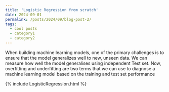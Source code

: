 ```yaml
---
title: 'Logistic Regression from scratch'
date: 2024-09-01
permalink: /posts/2024/09/blog-post-2/
tags:
  - cool posts
  - category1
  - category2
---
```


When building machine learning models, one of the primary challenges is to ensure that the model generalizes well to new, unseen data. We can measure how well the model generalises using independent Test set. Now, overfitting and underfitting are two terms that we can use to diagnose a machine learning model based on the training and test set performance

<div class="included-content">
  {% include LogisticRegression.html %}
</div>